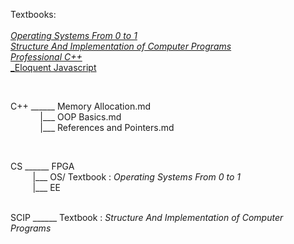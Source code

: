 Textbooks:     
&nbsp;    
[_Operating Systems From 0 to 1_](https://github.com/GandalfTea/Notebooks/tree/master/CS/OS/Operating%20Systems%20From%200%20to%201)    
[_Structure And Implementation of Computer Programs_](https://github.com/GandalfTea/Notebooks/tree/master/SICP)     
[_Professional C++_](https://github.com/GandalfTea/Notebooks/tree/master/ProfC%2B%2B%20.%20textbook)    
[_Eloquent Javascript](https://github.com/GandalfTea/Notebooks/tree/master/JavaScript/Eloquent%20Javascript)        

&nbsp;
&nbsp;

C++ ______ Memory Allocation.md  
&nbsp;&nbsp;&nbsp;&nbsp;&nbsp;&nbsp;&nbsp;&nbsp;&nbsp;&nbsp;&nbsp;&nbsp;|___ OOP Basics.md  
&nbsp;&nbsp;&nbsp;&nbsp;&nbsp;&nbsp;&nbsp;&nbsp;&nbsp;&nbsp;&nbsp;&nbsp;|___ References and Pointers.md  
      
&nbsp;

CS  ______ FPGA  
&nbsp;&nbsp;&nbsp;&nbsp;&nbsp;&nbsp;&nbsp;&nbsp;&nbsp;|___ OS/ Textbook : _Operating Systems From 0 to 1_    
&nbsp;&nbsp;&nbsp;&nbsp;&nbsp;&nbsp;&nbsp;&nbsp;&nbsp;|___ EE  
&nbsp;

SCIP ______ Textbook : _Structure And Implementation of Computer Programs_
